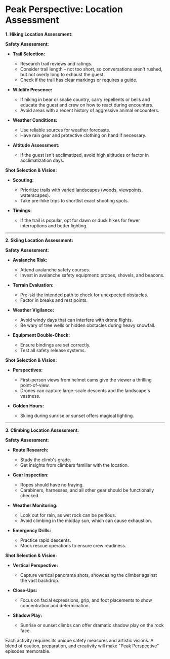 #  Peak Perspective: Location Assessment 

**1. Hiking Location Assessment:**

**Safety Assessment:**

- **Trail Selection:**
  * Research trail reviews and ratings.
  * Consider trail length – not too short, so conversations aren't rushed, but not overly long to exhaust the guest.
  * Check if the trail has clear markings or requires a guide.
  
- **Wildlife Presence:** 
  * If hiking in bear or snake country, carry repellents or bells and educate the guest and crew on how to react during encounters.
  * Avoid areas with a recent history of aggressive animal encounters.
  
- **Weather Conditions:**
  * Use reliable sources for weather forecasts.
  * Have rain gear and protective clothing on hand if necessary.
  
- **Altitude Assessment:** 
  * If the guest isn't acclimatized, avoid high altitudes or factor in acclimatization days.

**Shot Selection & Vision:**

- **Scouting:** 
  * Prioritize trails with varied landscapes (woods, viewpoints, waterscapes).
  * Take pre-hike trips to shortlist exact shooting spots.
  
- **Timings:** 
  * If the trail is popular, opt for dawn or dusk hikes for fewer interruptions and better lighting.

---

**2. Skiing Location Assessment:**

**Safety Assessment:**

- **Avalanche Risk:**
  * Attend avalanche safety courses.
  * Invest in avalanche safety equipment: probes, shovels, and beacons.
  
- **Terrain Evaluation:**
  * Pre-ski the intended path to check for unexpected obstacles.
  * Factor in breaks and rest points.
  
- **Weather Vigilance:**
  * Avoid windy days that can interfere with drone flights.
  * Be wary of tree wells or hidden obstacles during heavy snowfall.
  
- **Equipment Double-Check:** 
  * Ensure bindings are set correctly.
  * Test all safety release systems.

**Shot Selection & Vision:**

- **Perspectives:** 
  * First-person views from helmet cams give the viewer a thrilling point-of-view.
  * Drones can capture large-scale descents and the landscape's vastness.
  
- **Golden Hours:** 
  * Skiing during sunrise or sunset offers magical lighting.

---

**3. Climbing Location Assessment:**

**Safety Assessment:**

- **Route Research:** 
  * Study the climb's grade.
  * Get insights from climbers familiar with the location.
  
- **Gear Inspection:**
  * Ropes should have no fraying.
  * Carabiners, harnesses, and all other gear should be functionally checked.
  
- **Weather Monitoring:**
  * Look out for rain, as wet rock can be perilous.
  * Avoid climbing in the midday sun, which can cause exhaustion.
  
- **Emergency Drills:** 
  * Practice rapid descents.
  * Mock rescue operations to ensure crew readiness.

**Shot Selection & Vision:**

- **Vertical Perspective:** 
  * Capture vertical panorama shots, showcasing the climber against the vast backdrop.
  
- **Close-Ups:** 
  * Focus on facial expressions, grip, and foot placements to show concentration and determination.
  
- **Shadow Play:** 
  * Sunrise or sunset climbs can offer dramatic shadow play on the rock face.

Each activity requires its unique safety measures and artistic visions. A blend of caution, preparation, and creativity will make "Peak Perspective" episodes memorable.